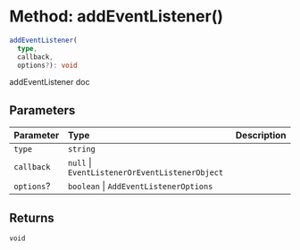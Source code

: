# Method: addEventListener()

```ts
addEventListener(
  type, 
  callback, 
  options?): void
```

addEventListener doc

## Parameters


| Parameter | Type | Description |
| :------ | :------ | :------ |
| `type` | `string` |  |
| `callback` | `null` \| `EventListenerOrEventListenerObject` |  |
| `options`? | `boolean` \| `AddEventListenerOptions` |  |


## Returns

`void`